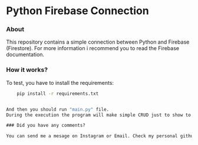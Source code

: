 # Python Firebase Connection

### About

This repository contains a simple connection between Python and Firebase (Firestore).
For more information i recommend you to read the Firebase documentation.

### How it works?

To test, you have to install the requirements:
```cmd
    pip install -r requirements.txt


And then you should run "main.py" file.
During the execution the program will make simple CRUD just to show to test te functions.

### Did you have any comments?

You can send me a mesage on Instagram or Email. Check my personal github README.